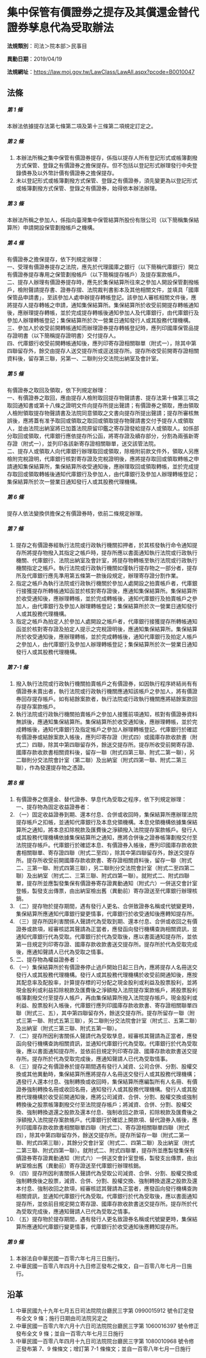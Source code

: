 # 集中保管有價證券之提存及其償還金替代證券孳息代為受取辦法

**法規類別**：司法＞院本部＞民事目

**異動日期**：2019/04/19  

**法規網址**：https://law.moj.gov.tw/LawClass/LawAll.aspx?pcode=B0010047





## 法條
##### 第 1 條
本辦法依據提存法第七條第二項及第十三條第二項規定訂定之。

##### 第 2 條
1. 本辦法所稱之集中保管有價證券提存，係指以提存人所有登記形式或帳簿劃撥方式保管、登錄之有價證券之擔保提存。但不包括以登記形式辦理發行中央登錄債券及以外幣計價有價證券之擔保提存。
1. 未以登記形式或帳簿劃撥方式保管、登錄之有價證券，須先變更為以登記形式或帳簿劃撥方式保管、登錄之有價證券，始得依本辦法辦理。

##### 第 3 條
本辦法所稱之參加人，係指向臺灣集中保管結算所股份有限公司（以下簡稱集保結算所）申請開設保管劃撥帳戶之機構。

##### 第 4 條
有價證券之擔保提存，依下列規定辦理：  
一、受理有價證券提存之法院，應先於代理國庫之銀行（以下簡稱代庫銀行）開立有價證券提存專用之保管劃撥帳戶（以下簡稱提存帳戶）及提存案款帳戶。  
二、提存人辦理有價證券提存時，應先於集保結算所往來之參加人開設保管劃撥帳戶，檢附聲請提存書、證券存摺、法院裁判書影本及其他相關文件，並填具「國庫保管品申請書」，至該參加人處申辦提存轉帳登記。該參加人審核相關文件後，應將提存人提存轉帳之申請，通知集保結算所。集保結算所於收受前開提存轉帳通知後，應辦理提存轉帳，並於完成提存轉帳後通知參加人及代庫銀行，由代庫銀行及參加人辦理轉帳登記；集保結算所於次一營業日通知發行人或其股務代理機構。  
三、參加人於收受前開轉帳通知而辦理證券提存轉帳登記時，應列印國庫保管品提存證明書（以下簡稱提存證明書）交付提存人。  
四、代庫銀行收受前開轉帳通知後，應列印寄存證相關聯單（附式一），除其中第四聯留存外，餘交由提存人送交提存所或逕送提存所。提存所收受前開寄存證相關資料後，留存第三聯，另第一、二聯則分交法院出納室及會計室。

##### 第 5 條
有價證券之取回及領取，依下列規定辦理：  
一、有價證券之取回，應由提存人檢附取回提存物聲請書、提存法第十條第三項之取回通知書或第十八條之證明文件向提存所提出聲請；有價證券之領取，應由領取人檢附領取提存物聲請書及法院同意領取之文書向提存所提出聲請；提存所審核無誤後，應將蓋有准予取回或領取之取回或領取提存物聲請書交付予提存人或領取人，並由法院出納室將已加蓋法院原留印鑑之寄存證發給提存人或領取人。如係部分取回或領取，代庫銀行應依提存所公函，將寄存證及續存部分，分割為兩張新寄存證（附式一），並列印各該新寄存證相關聯單，送交該管法院。  
二、提存人或領取人向代庫銀行辦理取回或領取，除檢附前款文件外，領取人另應檢附完稅證明，代庫銀行核對寄存證及完稅證明後，應將提存取回或領取轉帳之申請通知集保結算所，集保結算所收受通知後，應辦理取回或領取轉帳，並於完成提存取回或領取轉帳後通知代庫銀行及參加人，由代庫銀行及參加人辦理轉帳登記；集保結算所於次一營業日通知發行人或其股務代理機構。

##### 第 6 條
提存人依法變換供擔保之有價證券時，依前二條規定辦理。

##### 第 7 條
1. 提存之有價證券經執行法院或行政執行機關扣押者，於其核發執行命令通知提存所將提存物撥入其指定之帳戶時，提存所應以書面通知執行法院或行政執行機關、代庫銀行、法院出納室及會計室，將提存物轉帳至執行法院或行政執行機關指定之帳戶。執行法院或行政執行機關如僅執行提存物之一部分者，提存所及代庫銀行應先準用第五條第一款後段規定，辦理寄存證分割作業。
1. 指定之帳戶為執行法院或行政執行機關於參加人處開設之拍賣帳戶者，代庫銀行接獲提存所轉帳通知函並於核對寄存證後，應通知集保結算所。集保結算所於收受通知後，應辦理轉帳，並於完成轉帳後，通知代庫銀行及拍賣帳戶之參加人，由代庫銀行及參加人辦理轉帳登記；集保結算所於次一營業日通知發行人或其股務代理機構。
1. 指定之帳戶為拍定人於參加人處開設之帳戶者，代庫銀行接獲提存所轉帳通知函並於核對寄存證及拍定人提示之完稅證明後，應通知集保結算所。集保結算所於收受通知後，應辦理轉帳，並於完成轉帳後，通知代庫銀行及拍定人帳戶之參加人，由代庫銀行及參加人辦理轉帳登記；集保結算所於次一營業日通知發行人或其股務代理機構。

##### 第 7-1 條
1. 撥入執行法院或行政執行機關拍賣帳戶之有價證券，如因執行程序終結尚有有價證券未賣出者，執行法院或行政執行機關應通知該帳戶之參加人，將有價證券回存提存帳戶。如有結餘案款者，執行法院或行政執行機關應將結餘案款回存提存案款帳戶。
1. 執行法院或行政執行機關拍賣帳戶之參加人接獲前項通知，核對有價證券資料無誤後，應通知集保結算所。集保結算所於收受通知後，應辦理轉帳，並於完成轉帳後，通知代庫銀行及指定帳戶之參加人辦理轉帳登記。代庫銀行於確認有價證券或結餘案款入帳後，應列印寄存證（附式四）或國庫存款收款書（附式二）四聯，除其中第四聯留存外，餘送交提存所。提存所收受前開寄存證、國庫存款收款書相關資料後，留存一聯（附式四第三聯、附式二第一聯），另二聯則分交法院會計室（第二聯）及出納室（附式四第一聯、附式二第三聯），作為發還提存物之憑證。

##### 第 8 條
1. 有價證券之償還金、替代證券、孳息代為受取之程序，依下列規定辦理：  
一、提存物為固定收益證券者：
1. （一）固定收益證券到期、還本付息、合併或收回時，集保結算所應辦理法院提存帳戶之扣帳，並通知代庫銀行及本息兌領機構。本息兌領機構依據集保結算所之通知，將本息扣除稅款及匯費後之淨額撥入法院提存案款帳戶。發行人或其股務代理機構依據集保結算所之通知，應將合併後之證券帳簿劃撥交付至法院提存帳戶。代庫銀行於確認本息、有價證券入帳後，應列印國庫存款收款書相關聯單、寄存證四聯（附式二至四），除其中第四聯留存外，餘送交提存所。提存所收受前開國庫存款收款書、寄存證相關資料後，留存一聯（附式二、三第一聯、附式四第三聯），另二聯則分交法院會計室（附式二至四第二聯）及出納室（附式二、三第三聯、附式四第一聯）。就附式二、附式四聯單，提存所並應製發集保有價證券寄存證異動通知（附式六）一併送交會計室登帳，製發支出傳票，由出納室檢出舊（異動前）寄存證送至代庫銀行辦理核銷。
1. （二）提存物於提存期間，遇有發行人更名、合併致證券名稱或代號變更時，集保結算所應通知代庫銀行變更情事，代庫銀行於收受通知後應轉知提存所。
1. （三）提存所因利害關係人聲請代為受取到期、還本付息、合併或收回之有價證券或款項，經審核認其聲請為正當者，應發函向發行機構查詢相關資訊，並通知代庫銀行代為受取。代庫銀行於代為受取後，應以書面通知提存所，並依第一目規定列印寄存證、國庫存款收款書送交提存所。提存所於代為受取完成後，應通知聲請人已代為受取之情事。
1. 二、提存物為權益證券者：
1. （一）集保結算所於有價證券停止過戶開始日起三日內，應將提存人名冊送交發行人或其股務代理機構。發行人或其股務代理機構於收受前開通知後，應按其配息率及配股率，計算提存標的可分配之現金股利或利益及股票股利，並將現金股利或利益扣除稅款及匯費後之淨額撥入法院提存案款帳戶，將股票股利帳簿劃撥交付至提存人帳戶，再由集保結算所撥入法院提存帳戶。現金股利或利益、股票股利入帳後，代庫銀行應列印國庫存款收款書、寄存證相關聯單四聯（附式三、五），其中第四聯留存外，餘送交提存所。提存所留存一聯（附式三第一聯、附式五第三聯），另二聯則分交法院會計室（附式三、五第二聯）及出納室（附式三第三聯、附式五第一聯）。
1. （二）提存所因利害關係人聲請代為受取孳息，經審核其聲請為正當者，應發函向發行機構查詢相關資訊，並通知代庫銀行代為受取。代庫銀行於代為受取後，應以書面通知提存所，並依前目規定列印寄存證、國庫存款收款書送交提存所。提存所於代為受取完成後，應通知聲請人已代為受取情事。
1. （三）提存之有價證券於提存期間遇有發行人減資、公司合併、分割、股權交換或其他異動時，集保結算所應將提存人名冊送交發行人或其股務代理機構；遇發行人還本付息、強制轉換或收回時，集保結算所應編製所有人名冊、有價證券強制轉換名冊或收回名冊，通知發行人或其股務代理機構。發行人或其股務代理機構於收受前開通知後，應將公司減資、合併、分割、股權交換或強制轉換後之股票帳簿劃撥交付至法院提存帳戶；將減資、合併、分割、股權交換、強制轉換退還之股款及還本付息、強制收回之款項，扣除稅款及匯費後之淨額撥入法院提存案款帳戶。代庫銀行於確認上開款項、替代證券入帳後，應列印國庫存款收款書相關聯單四聯（附式二）、寄存證相關聯單四聯（附式四），除其中第四聯留存外，餘送交提存所。提存所留存一聯（附式二第一聯、附式四第三聯），其餘分交會計室（附式二、四第二聯）及出納室（附式二第三聯、附式四第一聯）。就附式二、附式四聯單，提存所並應製發集保有價證券寄存證異動通知（附式六）一併送交會計室登帳，製發支出傳票，由出納室檢出舊（異動前）寄存證送至代庫銀行辦理核銷。
1. （四）提存所因利害關係人聲請代為受取公司減資、合併、分割、股權交換或強制轉換後之股票，減資、合併、分割、股權交換、強制轉換退還之股款及還本付息、強制收回之款項，經審核認其聲請為正當者，應發函向發行機構查詢相關資訊，並通知代庫銀行代為受取。代庫銀行於代為受取後，應以書面通知提存所，並依前目規定開立寄存證、國庫存款收款書送交提存所。提存所於代為受取完成後，應通知聲請人已代為受取之情事。
1. （五）提存物於提存期間，遇有發行人更名致證券名稱或代號變更時，集保結算所應通知代庫銀行變更情事，代庫銀行於收受通知後應轉知提存所。

##### 第 9 條
1. 本辦法自中華民國一百零六年七月三日施行。
1. 中華民國一百零八年四月十九日修正發布之條文，自一百零八年七月一日施行。

## 沿革
1. 中華民國九十九年七月五日司法院院台廳民三字第 0990015912 號令訂定發布全文 9  條；施行日期由司法院另定之
1. 中華民國一百零六年六月十六日司法院院台廳民三字第 1060016397 號令修正發布全文 9  條；並自一百零六年七月三日施行
1. 中華民國一百零八年四月十九日司法院院台廳民三字第 1080010968 號令修正發布第 7、9 條條文；增訂第 7-1  條條文；並自一百零八年七月一日施行
